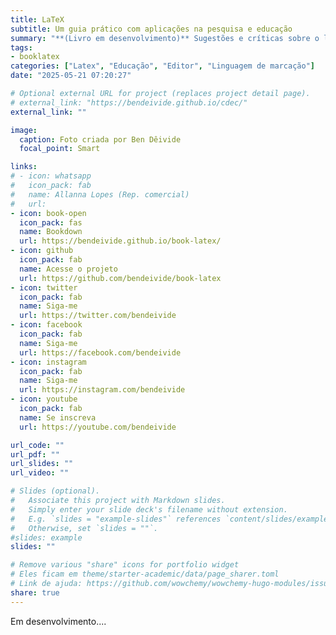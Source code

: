 ```yaml
---
title: LaTeX
subtitle: Um guia prático com aplicações na pesquisa e educação
summary: "**(Livro em desenvolvimento)** Sugestões e críticas sobre o livro podem ser enviadas para livrosdeben@gmail.com"
tags:
- booklatex
categories: ["Latex", "Educação", "Editor", "Linguagem de marcação"]
date: "2025-05-21 07:20:27"

# Optional external URL for project (replaces project detail page).
# external_link: "https://bendeivide.github.io/cdec/"
external_link: ""

image:
  caption: Foto criada por Ben Dêivide
  focal_point: Smart

links:
# - icon: whatsapp
#   icon_pack: fab
#   name: Allanna Lopes (Rep. comercial)
#   url: 
- icon: book-open
  icon_pack: fas
  name: Bookdown
  url: https://bendeivide.github.io/book-latex/
- icon: github
  icon_pack: fab
  name: Acesse o projeto
  url: https://github.com/bendeivide/book-latex
- icon: twitter
  icon_pack: fab
  name: Siga-me
  url: https://twitter.com/bendeivide
- icon: facebook
  icon_pack: fab
  name: Siga-me
  url: https://facebook.com/bendeivide
- icon: instagram
  icon_pack: fab
  name: Siga-me
  url: https://instagram.com/bendeivide
- icon: youtube
  icon_pack: fab
  name: Se inscreva
  url: https://youtube.com/bendeivide

url_code: ""
url_pdf: ""
url_slides: ""
url_video: ""

# Slides (optional).
#   Associate this project with Markdown slides.
#   Simply enter your slide deck's filename without extension.
#   E.g. `slides = "example-slides"` references `content/slides/example-slides.md`.
#   Otherwise, set `slides = ""`.
#slides: example
slides: ""

# Remove various "share" icons for portfolio widget
# Eles ficam em theme/starter-academic/data/page_sharer.toml
# Link de ajuda: https://github.com/wowchemy/wowchemy-hugo-modules/issues/1611
share: true
---
```


Em desenvolvimento....
